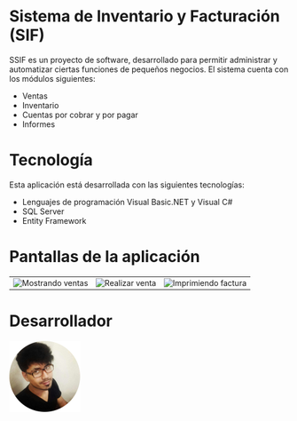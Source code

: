 # Sistema de Inventario y  Facturación (SIF)
SSIF es un proyecto de software, desarrollado para permitir administrar y automatizar ciertas funciones de pequeños negocios. El sistema cuenta con los módulos siguientes:
* Ventas
* Inventario
* Cuentas por cobrar y por pagar
* Informes

# Tecnología
Esta aplicación está desarrollada con las siguientes tecnologías:
* Lenguajes de programación Visual Basic.NET y Visual C#
* SQL Server
* Entity Framework

# Pantallas de la aplicación
| | | |
|:-------------------------:|:-------------------------:|:-------------------------:|
|<img width="1604" alt="Mostrando ventas" src="https://raw.githubusercontent.com/soymichelt/SSIF/master/Screenshots/ventas.jpg" />  |  <img width="1604" alt="Realizar venta" src="https://raw.githubusercontent.com/soymichelt/SSIF/master/Screenshots/vender.jpg" />  |  <img width="1604" alt="Imprimiendo factura" src="https://raw.githubusercontent.com/soymichelt/SSIF/master/Screenshots/factura.jpg" />|

# Desarrollador
[<img width="128" alt="Ing. Michel Roberto Traña Tablada" src="https://raw.githubusercontent.com/soymichelt/cv-cdn/master/images/perfil.png" />](http://soymichel.com)
